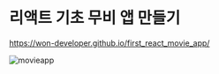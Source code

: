 # 리액트 기초 무비 앱 만들기

https://won-developer.github.io/first_react_movie_app/

![movieapp](https://raw.githubusercontent.com/won-developer/first_react_movie_app/master/images/movie_app_img.png)
